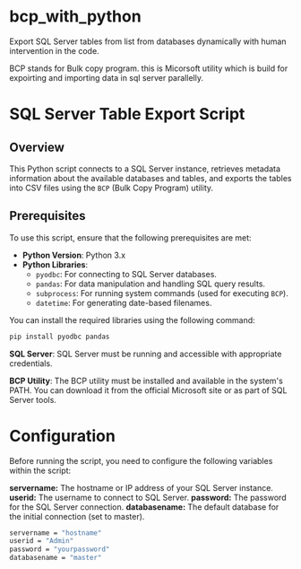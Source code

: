# bcp_with_python
Export SQL Server tables from list from databases dynamically with human intervention in the code.

BCP stands for Bulk copy program. this is Micorsoft utility which is build for expoirting and importing data in sql server parallelly.


# SQL Server Table Export Script

## Overview

This Python script connects to a SQL Server instance, retrieves metadata information about the available databases and tables, and exports the tables into CSV files using the `BCP` (Bulk Copy Program) utility.

## Prerequisites

To use this script, ensure that the following prerequisites are met:

- **Python Version**: Python 3.x
- **Python Libraries**:
  - `pyodbc`: For connecting to SQL Server databases.
  - `pandas`: For data manipulation and handling SQL query results.
  - `subprocess`: For running system commands (used for executing `BCP`).
  - `datetime`: For generating date-based filenames.

You can install the required libraries using the following command:

```bash
pip install pyodbc pandas
```

**SQL Server**: SQL Server must be running and accessible with appropriate credentials.

**BCP Utility**: The BCP utility must be installed and available in the system's PATH. You can download it from the official Microsoft site or as part of SQL Server tools.

# Configuration
Before running the script, you need to configure the following variables within the script:

**servername:** The hostname or IP address of your SQL Server instance.
**userid:** The username to connect to SQL Server.
**password:** The password for the SQL Server connection.
**databasename:** The default database for the initial connection (set to master).

```bash
servername = "hostname"
userid = "Admin"
password = "yourpassword"
databasename = "master"
```

